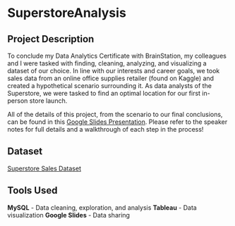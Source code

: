 # SuperstoreAnalysis

## Project Description
To conclude my Data Analytics Certificate with BrainStation, my colleagues and I were tasked with finding, cleaning, analyzing, and visualizing a dataset of our choice. In line with our interests and career goals, we took sales data from an online office supplies retailer (found on Kaggle) and created a hypothetical scenario surrounding it. As data analysts of the Superstore, we were tasked to find an optimal location for our first in-person store launch. 

All of the details of this project, from the scenario to our final conclusions, can be found in this [Google Slides Presentation](https://www.kaggle.com/datasets/ishanshrivastava28/superstore-sales). Please refer to the speaker notes for full details and a walkthrough of each step in the process!  

## Dataset
[Superstore Sales Dataset]((https://www.kaggle.com/datasets/ishanshrivastava28/superstore-sales))


## Tools Used
**MySQL** - Data cleaning, exploration, and analysis
**Tableau** - Data visualization 
**Google Slides** - Data sharing  
